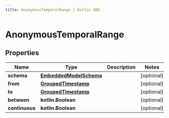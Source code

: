 ```yaml
---
title: AnonymousTemporalRange | Kotlin SDK
---
```



# AnonymousTemporalRange

## Properties
Name | Type | Description | Notes
------------ | ------------- | ------------- | -------------
**schema** | [**EmbeddedModelSchema**](EmbeddedModelSchema) |  |  [optional]
**from** | [**GroupedTimestamp**](GroupedTimestamp) |  |  [optional]
**to** | [**GroupedTimestamp**](GroupedTimestamp) |  |  [optional]
**between** | **kotlin.Boolean** |  |  [optional]
**continuous** | **kotlin.Boolean** |  |  [optional]



